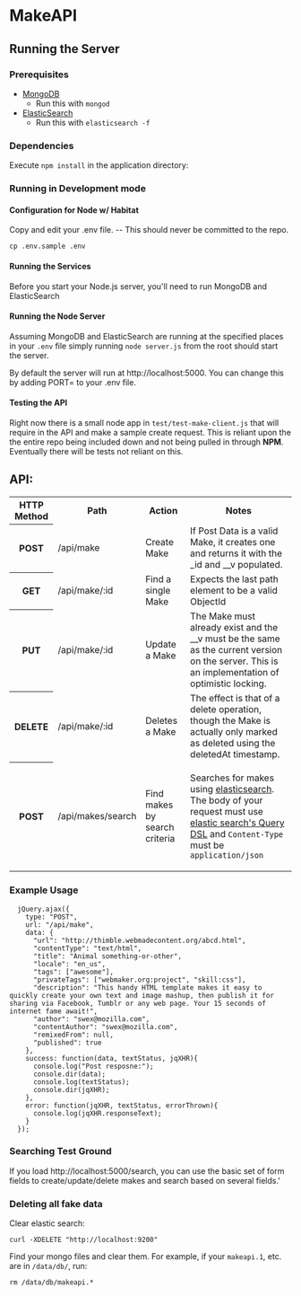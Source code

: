 # MakeAPI

## Running the Server

### Prerequisites

- [MongoDB](http://www.mongodb.org/)
  - Run this with `mongod`
- [ElasticSearch](http://www.elasticsearch.org/)
  - Run this with `elasticsearch -f`

### Dependencies

Execute `npm install` in the application directory:


### Running in Development mode

#### Configuration for Node w/ Habitat

Copy and edit your .env file. -- This should never be committed to the repo.

```
cp .env.sample .env
```

#### Running the Services

Before you start your Node.js server, you'll need to run MongoDB and ElasticSearch

#### Running the Node Server

Assuming MongoDB and ElasticSearch are running at the specified places in your `.env` file simply running `node server.js` from the root should start the server.


By default the server will run at http://localhost:5000. You can change this by adding PORT=<port> to your .env file.

#### Testing the API

Right now there is a small node app in `test/test-make-client.js` that will require in the API and make a sample create request. This is reliant upon the the entire repo being included down and not being pulled in through **NPM**. Eventually there will be tests not reliant on this.

## API:

<table>
  <tr>
    <th>HTTP Method</th>
    <th>Path</th>
    <th>Action</th>
    <th>Notes</th>
  </tr>
  <tr>
    <th>POST</th>
    <td>/api/make</td>
    <td>Create Make</td>
    <td>If Post Data is a valid Make, it creates one and returns it with the _id and __v populated.</td>
  </tr>
  <tr>
    <th>GET</th>
    <td>/api/make/:id</td>
    <td>Find a single Make</td>
    <td>Expects the last path element to be a valid ObjectId</td>
  </tr>
  <tr>
    <th>PUT</th>
    <td>/api/make/:id</td>
    <td>Update a Make</td>
    <td>The Make must already exist and the __v must be the same as the current version on the server. This is an implementation of optimistic locking.</td>
  </tr>
  <tr>
    <th>DELETE</th>
    <td>/api/make/:id</td>
    <td>Deletes a Make</td>
    <td>The effect is that of a delete operation, though the Make is actually only marked as deleted using the deletedAt timestamp.</td>
  </tr>
  <tr>
    <th>POST</th>
    <td>/api/makes/search</td>
    <td>Find makes by search criteria</td>
    <td><p>Searches for makes using <a href="http://www.elasticsearch.org">elasticsearch</a>. The body of your request must use <a href="http://www.elasticsearch.org/guide/reference/query-dsl/">elastic search's Query DSL</a> and <code>Content-Type</code> must be <code>application/json</code></p></td>
  </tr>
</table>


### Example Usage

```
  jQuery.ajax({
    type: "POST",
    url: "/api/make",
    data: {
      "url": "http://thimble.webmadecontent.org/abcd.html",
      "contentType": "text/html",
      "title": "Animal something-or-other",
      "locale": "en_us",
      "tags": ["awesome"],
      "privateTags": ["webmaker.org:project", "skill:css"],
      "description": "This handy HTML template makes it easy to quickly create your own text and image mashup, then publish it for sharing via Facebook, Tumblr or any web page. Your 15 seconds of internet fame await!",
      "author": "swex@mozilla.com",
      "contentAuthor": "swex@mozilla.com",
      "remixedFrom": null,
      "published": true
    },
    success: function(data, textStatus, jqXHR){
      console.log("Post resposne:");
      console.dir(data);
      console.log(textStatus);
      console.dir(jqXHR);
    },
    error: function(jqXHR, textStatus, errorThrown){
      console.log(jqXHR.responseText);
    }
  });
```

### Searching Test Ground

If you load http://localhost:5000/search, you can use the basic set of form fields to create/update/delete makes and search based on several fields.'

### Deleting all fake data

Clear elastic search:

`curl -XDELETE "http://localhost:9200"`

Find your mongo files and clear them. For example, if your `makeapi.1`, etc. are in `/data/db/`, run:

`rm /data/db/makeapi.*`

